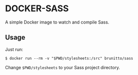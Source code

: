 # DOCKER-SASS

A simple Docker image to watch and compile Sass.

## Usage

Just run:

    $ docker run --rm -v "$PWD/stylesheets:/src" brunitto/sass

Change `$PWD/stylesheets` to your Sass project directory.

